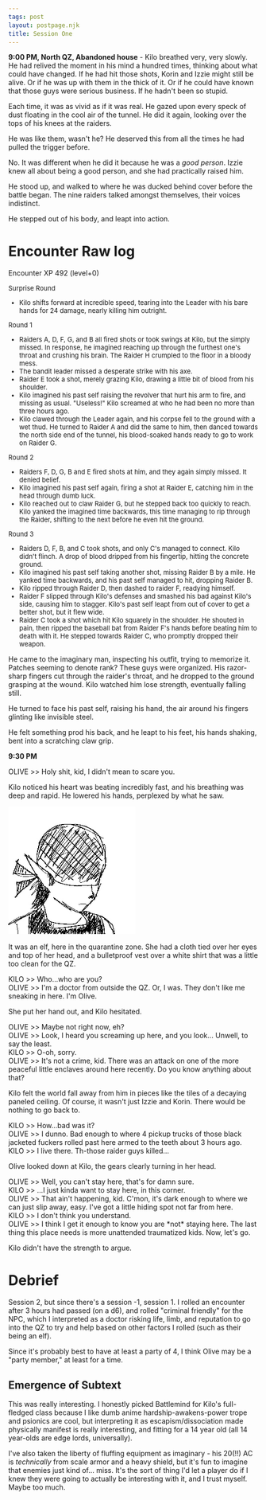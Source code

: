 ```yaml
---
tags: post
layout: postpage.njk
title: Session One
---
```


**9:00 PM, North QZ, Abandoned house** - Kilo breathed very, very slowly. He had relived the moment in his mind a hundred times, thinking about what could have changed. If he had hit those shots, Korin and Izzie might still be alive. Or if he was up with them in the thick of it. Or if he could have known that those guys were serious business. If he hadn't been so stupid.

Each time, it was as vivid as if it was real. He gazed upon every speck of dust floating in the cool air of the tunnel. He did it again, looking over the tops of his knees at the raiders. 

He was like them, wasn't he? He deserved this from all the times he had pulled the trigger before.

No. It was different when he did it because he was a *good person*. Izzie knew all about being a good person, and she had practically raised him.

He stood up, and walked to where he was ducked behind cover before the battle began. The nine raiders talked amongst themselves, their voices indistinct.

He stepped out of his body, and leapt into action.

# Encounter Raw log
Encounter XP 492 (level+0)

<div style="font-size:13px;">

Surprise Round

- Kilo shifts forward at incredible speed, tearing into the Leader with his bare hands for 24 damage, nearly killing him outright.

Round 1

- Raiders A, D, F, G, and B all fired shots or took swings at Kilo, but the simply missed. In response, he imagined reaching up through the furthest one's throat and crushing his brain. The Raider H crumpled to the floor in a bloody mess.
- The bandit leader missed a desperate strike with his axe.
- Raider E took a shot, merely grazing Kilo, drawing a little bit of blood from his shoulder.
- Kilo imagined his past self raising the revolver that hurt his arm to fire, and missing as usual. "Useless!" Kilo screamed at who he had been no more than three hours ago.
- Kilo clawed through the Leader again, and his corpse fell to the ground with a wet thud. He turned to Raider A and did the same to him, then danced towards the north side end of the tunnel, his blood-soaked hands ready to go to work on Raider G.

Round 2

- Raiders F, D, G, B and E fired shots at him, and they again simply missed. It denied belief.
- Kilo imagined his past self again, firing a shot at Raider E, catching him in the head through dumb luck.
- Kilo reached out to claw Raider G, but he stepped back too quickly to reach. Kilo yanked the imagined time backwards, this time managing to rip through the Raider, shifting to the next before he even hit the ground.

Round 3

- Raiders D, F, B, and C took shots, and only C's managed to connect. Kilo didn't flinch. A drop of blood dripped from his fingertip, hitting the concrete ground.
- Kilo imagined his past self taking another shot, missing Raider B by a mile. He yanked time backwards, and his past self managed to hit, dropping Raider B.
- Kilo ripped through Raider D, then dashed to raider F, readying himself.
- Raider F slipped through Kilo's defenses and smashed his bad against Kilo's side, causing him to stagger. Kilo's past self leapt from out of cover to get a better shot, but it flew wide. 
- Raider C took a shot which hit Kilo squarely in the shoulder. He shouted in pain, then ripped the baseball bat from Raider F's hands before beating him to death with it. He stepped towards Raider C, who promptly dropped their weapon.

</div>

He came to the imaginary man, inspecting his outfit, trying to memorize it. Patches seeming to denote rank? These guys were organized. His razor-sharp fingers cut through the raider's throat, and he dropped to the ground grasping at the wound. Kilo watched him lose strength, eventually falling still.

He turned to face his past self, raising his hand, the air around his fingers glinting like invisible steel.

He felt something prod his back, and he leapt to his feet, his hands shaking, bent into a scratching claw grip.

**9:30 PM**

<p class="dialog">
    OLIVE >> Holy shit, kid, I didn't mean to scare you.
<p>

Kilo noticed his heart was beating incredibly fast, and his breathing was deep and rapid. He lowered his hands, perplexed by what he saw.

![A picture of Olive](/assets/img/chara/Olive.png)

It was an elf, here in the quarantine zone. She had a cloth tied over her eyes and top of her head, and a bulletproof vest over a white shirt that was a little too clean for the QZ.

<p class="dialog">
    KILO >> Who...who are you? <br>
    OLIVE >> I'm a doctor from outside the QZ. Or, I was. They don't like me sneaking in here. I'm Olive.
<p>

She put her hand out, and Kilo hesitated.

<p class="dialog">
    OLIVE >> Maybe not right now, eh? <br>
    OLIVE >> Look, I heard you screaming up here, and you look... Unwell, to say the least. <br>
    KILO >> O-oh, sorry. <br>
    OLIVE >> It's not a crime, kid. There was an attack on one of the more peaceful little enclaves around here recently. Do you know anything about that?
<p>

Kilo felt the world fall away from him in pieces like the tiles of a decaying paneled ceiling. Of course, it wasn't just Izzie and Korin. There would be nothing to go back to.

<p class="dialog">
    KILO >> How...bad was it? <br>
    OLIVE >> I dunno. Bad enough to where 4 pickup trucks of those black jacketed fuckers rolled past here armed to the teeth about 3 hours ago. <br>
    KILO >> I live there. Th-those raider guys killed...
<p>

Olive looked down at Kilo, the gears clearly turning in her head.

<p class="dialog">
    OLIVE >> Well, you can't stay here, that's for damn sure. <br>
    KILO >> ...I just kinda want to stay here, in this corner. <br>
    OLIVE >> That ain't happening, kid. C'mon, it's dark enough to where we can just slip away, easy. I've got a little hiding spot not far from here. <br>
    KILO >> I don't think you understand. <br>
    OLIVE >> I think I get it enough to know you are *not* staying here. The last thing this place needs is more unattended traumatized kids. Now, let's go.
<p>

Kilo didn't have the strength to argue.

# Debrief

Session 2, but since there's a session -1, session 1. I rolled an encounter after 3 hours had passed (on a d6), and rolled "criminal friendly" for the NPC, which I interpreted as a doctor risking life, limb, and reputation to go into the QZ to try and help based on other factors I rolled (such as their being an elf).

Since it's probably best to have at least a party of 4, I think Olive may be a "party member," at least for a time.

## Emergence of Subtext

This was really interesting. I honestly picked Battlemind for Kilo's full-fledged class because I like dumb anime hardship-awakens-power trope and psionics are cool, but interpreting it as escapism/dissociation made physically manifest is really interesting, and fitting for a 14 year old (all 14 year-olds are edge lords, universally).

I've also taken the liberty of fluffing equipment as imaginary - his 20(!!) AC is *technically* from scale armor and a heavy shield, but it's fun to imagine that enemies just kind of... miss. It's the sort of thing I'd let a player do if I knew they were going to actually be interesting with it, and I trust myself. Maybe too much.